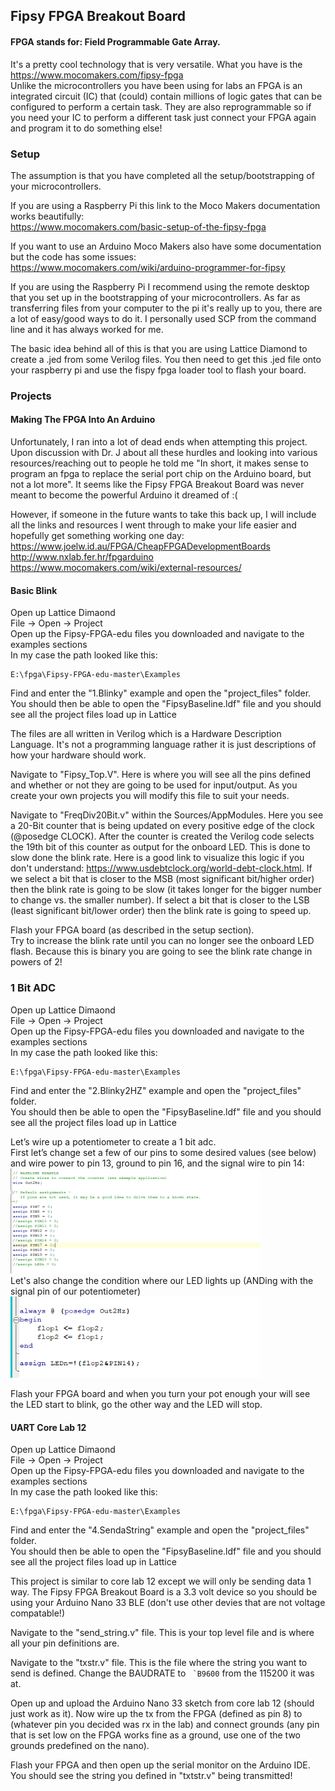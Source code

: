 ## Fipsy FPGA Breakout Board 

#### FPGA stands for: Field Programmable Gate Array. 
It's a pretty cool technology that is very versatile. What you have is the https://www.mocomakers.com/fipsy-fpga </br>
Unlike the microcontrollers you have been using for labs an FPGA is an integrated circuit (IC) that (could) contain millions of logic gates that can be configured to perform a certain task. They are also reprogrammable so if you need your IC to perform a different task just connect your FPGA again and program it to do something else! 
### Setup
The assumption is that you have completed all the setup/bootstrapping of your microcontrollers.

If you are using a Raspberry Pi this link to the Moco Makers documentation works beautifully: </br>
https://www.mocomakers.com/basic-setup-of-the-fipsy-fpga </br>

If you want to use an Arduino Moco Makers also have some documentation but the code has some issues: </br>
https://www.mocomakers.com/wiki/arduino-programmer-for-fipsy

If you are using the Raspberry Pi I recommend using the remote desktop that you set up in the bootstrapping of your microcontrollers. As far as transferring files from your computer to the pi it's really up to you, there are a lot of easy/good ways to do it. I personally used SCP from the command line and it has always worked for me.

The basic idea behind all of this is that you are using Lattice Diamond to create a .jed from some Verilog files. You then need to get this .jed file onto your raspberry pi and use the fispy fpga loader tool to flash your board.

### Projects

#### Making The FPGA Into An Arduino
Unfortunately, I ran into a lot of dead ends when attempting this project. </br>
Upon discussion with Dr. J about all these hurdles and looking into various resources/reaching out to people he told me "In short, it makes sense to program an fpga to replace the serial port chip on the Arduino board, but not a lot more". It seems like the Fipsy FPGA Breakout Board was never meant to become the powerful Arduino it dreamed of :(

However, if someone in the future wants to take this back up, I will include all the links and resources I went through to make your life easier and hopefully get something working one day:
https://www.joelw.id.au/FPGA/CheapFPGADevelopmentBoards  </br>
http://www.nxlab.fer.hr/fpgarduino
https://www.mocomakers.com/wiki/external-resources/


#### Basic Blink
Open up Lattice Dimaond </br>
File -> Open -> Project </br>
Open up the Fipsy-FPGA-edu files you downloaded and navigate to the examples sections </br>
In my case the path looked like this:
```
E:\fpga\Fipsy-FPGA-edu-master\Examples
```
Find and enter the "1.Blinky" example and open the "project_files" folder. </br>
You should then be able to open the "FipsyBaseline.ldf" file and you should see all the project files load up in Lattice

The files are all written in Verilog which is a Hardware Description Language. It's not a programming language rather it is just descriptions of how your hardware should work. 

Navigate to "Fipsy_Top.V". Here is where you will see all the pins defined and whether or not they are going to be used for input/output. As you create your own projects you will modify this file to suit your needs.

Navigate to "FreqDiv20Bit.v" within the Sources/AppModules. Here you see a 20-Bit counter that is being updated on every positive edge of the clock (@posedge CLOCK). After the counter is created the Verilog code selects the 19th bit of this counter as output for the onboard LED. This is done to slow done the blink rate. Here is a good link to visualize this logic if you don't understand: https://www.usdebtclock.org/world-debt-clock.html. If we select a bit that is closer to the MSB (most significant bit/higher order) then the blink rate is going to be slow (it takes longer for the bigger number to change vs. the smaller number). If select a bit that is closer to the LSB (least significant bit/lower order) then the blink rate is going to speed up.

Flash your FPGA board (as described in the setup section). </br>
Try to increase the blink rate until you can no longer see the onboard LED flash. Because this is binary you are going to see the blink rate change in powers of 2!</br>

### 1 Bit ADC
Open up Lattice Dimaond </br>
File -> Open -> Project </br>
Open up the Fipsy-FPGA-edu files you downloaded and navigate to the examples sections </br>
In my case the path looked like this:
```
E:\fpga\Fipsy-FPGA-edu-master\Examples
```
Find and enter the "2.Blinky2HZ" example and open the "project_files" folder. </br>
You should then be able to open the "FipsyBaseline.ldf" file and you should see all the project files load up in Lattice

Let’s wire up a potentiometer to create a 1 bit adc. </br>
First let’s change set a few of our pins to some desired values (see below) and wire power to pin 13, ground to pin 16, and the signal wire to pin 14:</br>
<img src="https://github.com/rickr04/Phys231Projects/blob/main/FPGA/Images/PinsFPGA.PNG" alt="drawing" width="400"/> </br>
Let's also change the condition where our LED lights up (ANDing with the signal pin of our potentiometer)
<img src="https://github.com/rickr04/Phys231Projects/blob/main/FPGA/Images/LEDWIREUP.PNG" alt="drawing" width="400"/> </br>

Flash your FPGA board and when you turn your pot enough your will see the LED start to blink, go the other way and the LED will stop.



#### UART Core Lab 12
Open up Lattice Dimaond </br>
File -> Open -> Project </br>
Open up the Fipsy-FPGA-edu files you downloaded and navigate to the examples sections </br>
In my case the path looked like this:
```
E:\fpga\Fipsy-FPGA-edu-master\Examples
```
Find and enter the "4.SendaString" example and open the "project_files" folder. </br>
You should then be able to open the "FipsyBaseline.ldf" file and you should see all the project files load up in Lattice

This project is similar to core lab 12 except we will only be sending data 1 way.
The Fipsy FPGA Breakout Board is a 3.3 volt device so you should be using your Arduino Nano 33 BLE (don't use other devies that are not voltage compatable!)

Navigate to the "send_string.v" file. This is your top level file and is where all your pin definitions are.

Navigate to the "txstr.v" file. This is the file where the string you want to send is defined. Change the BAUDRATE to ``` `B9600``` from the 115200 it was at. 

Open up and upload the Arduino Nano 33 sketch from core lab 12 (should just work as it). 
Now wire up the tx from the FPGA (defined as pin 8) to (whatever pin you decided was rx in the lab) and connect grounds (any pin that is set low on the FPGA works fine as a ground, use one of the two grounds predefined on the nano).

Flash your FPGA and then open up the serial monitor on the Arduino IDE. You should see the string you defined in "txtstr.v" being transmitted!
